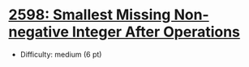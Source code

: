 # [2598: Smallest Missing Non-negative Integer After Operations](https://leetcode.com/problems/smallest-missing-non-negative-integer-after-operations/)
- Difficulty: medium (6 pt)
        